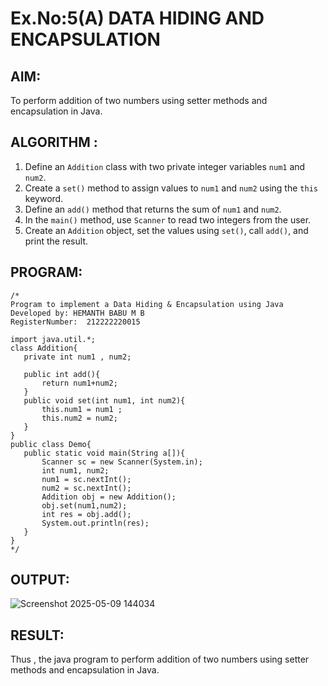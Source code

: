 # Ex.No:5(A)  DATA HIDING AND ENCAPSULATION
## AIM:
To perform addition of two numbers using setter methods and encapsulation in Java.

## ALGORITHM :

1. Define an `Addition` class with two private integer variables `num1` and `num2`.
2. Create a `set()` method to assign values to `num1` and `num2` using the `this` keyword.
3. Define an `add()` method that returns the sum of `num1` and `num2`.
4. In the `main()` method, use `Scanner` to read two integers from the user.
5. Create an `Addition` object, set the values using `set()`, call `add()`, and print the result.


## PROGRAM:
 ```
/*
Program to implement a Data Hiding & Encapsulation using Java
Developed by: HEMANTH BABU M B
RegisterNumber:  212222220015

import java.util.*;
class Addition{
    private int num1 , num2;
    
    public int add(){
        return num1+num2;
    }
    public void set(int num1, int num2){
        this.num1 = num1 ;
        this.num2 = num2;
    }
}
public class Demo{
    public static void main(String a[]){
        Scanner sc = new Scanner(System.in);
        int num1, num2;
        num1 = sc.nextInt();
        num2 = sc.nextInt();
        Addition obj = new Addition();
        obj.set(num1,num2);
        int res = obj.add();
        System.out.println(res);
    }
}
*/
```

## OUTPUT:

![Screenshot 2025-05-09 144034](https://github.com/user-attachments/assets/166a0c8c-6658-4450-80f0-4c3d0c783723)


## RESULT:
Thus , the  java program to perform addition of two numbers using setter methods and encapsulation in Java.
